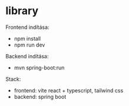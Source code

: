 # library

Frontend indítása:
  - npm install
  - npm run dev

Backend indítása:
  - mvn spring-boot:run

Stack:
  - frontend: vite react + typescript, tailwind css
  - backend: spring boot
